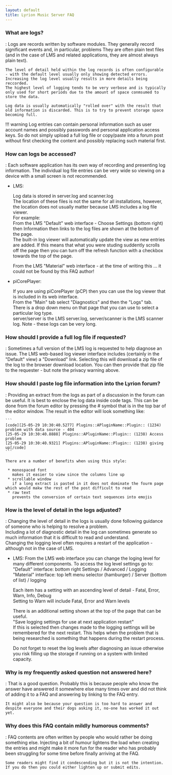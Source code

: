 ```yaml
---
layout: default
title: Lyrion Music Server FAQ
---
```


### What are logs?

:   Logs are records written by software modules. They generally record significant events and, in particular, problems
    They are often plain text files (and in the case of LMS and related applications, they are almost always plain text).
    
    The level of detail held within the log records is often configurable - with the default level usually only showing detected errors.
    Increasing the log level usually results in more details being reccorded.
    The highest level of logging tends to be very verbose and is typically only used for short periods due to the amount of space conmsumed to store the data.
    
    Log data is usually automatically "rolled over" with the result that old information is discarded. This is to try to prevent storage space becoming full.

!!! warning
    Log entries can contain personal information such as user account names and possibly passwords and personal application access keys.
    So do not simply upload a full log file or copy/paste into a forum post without first checking the content and possibly replacing such material first.

### How can logs be accessed?

:   Each software application has its own way of recording and presenting log information.
    The individual log file entries can be very wide so viewing on a device with a small screen is not recommended.
    
- LMS:
    
    Log data is stored in server.log and scanner.log  
    The location of these files is not the same for all installations, however, the location does not usually matter because LMS includes a log file viewer.  
    For example:  
    From the LMS "Default" web interface - Choose Settings (bottom right) then Information then links to the log files are shown at the bottom of the page.  
    The built-in log viewer will automatically update the view as new entries are added. If this means that what you were studing suddently scrolls off the page then
    you can turn off the refresh function with a checkbox towards the top of the page.
    
    From the LMS "Material" web interface - at the time of writing this ... it could not be found by this FAQ author!

- piCorePlayer:

    If you are using piCorePlayer (pCP) then you can use the log viewer that is included in its web interface.  
    From the "Main" tab select "Diagnostics" and then the "Logs" tab.  
    There is a drop down menu on that page that you can use to select a particular log type.  
    server/server is the LMS server.log, server/scanner is the LMS scanner log. Note - these logs can be very long.

### How should I provide a full log file if requested?

:   Sometimes a full version of the LMS log is requested to help diagnose an issue.
    The LMS web-based log viewer interface includes (certainly in the "Default" view) a "Download" link.
    Selecting this will download a zip file of the log to the browser download location.
    You can then provide that zip file to the requester - but note the privacy warning above.

### How should I paste log file information into the Lyrion forum?

:   Providing an extract from the logs as part of a discussion in the forum can be useful.
    It is best to enclose the log data inside code tags.
	This can be done from the forum editor by pressing the # symbol that is in the top bar of the editor window.
	The result in the editor will look something like:  
	
	```
	[code][25-05-29 10:30:40.5277] Plugins::APluginName::Plugin:: (1234) problem with data source - 404
	[25-05-29 10:30:40.8888] Plugins::APluginName::Plugin:: (1238) Access problem
	[25-05-29 10:30:40.9321] Plugins::APluginName::Plugin:: (1238) giving up[/code]  
	```
	
	There are a number of benefits when using this style:  
	
     * monospaced font  
	   makes it easier to view since the columns line up
     * scrollable window  
	   if a long extract is pasted in it does not dominate the fourm page which would makw the rest of the post difficult to read
     * raw text  
	   prevents the conversion of certain text sequences into emojis
 
### How is the level of detail in the logs adjusted?

:   Changing the level of detail in the logs is usually done following guidance of someone who is helping to resolve a problem.  
    Including a lot of diagnostic detail in the log can sometimes generate so much information that it is difficult to read and understand.  
    Changing the logging level often requires a restart of the application - although not in the case of LMS.  

- LMS:
    From the LMS web interface you can change the loging level for many different components.
    To access the log level settings go to:  
    "Default" interface: bottom right Settings / Advanced / Logging  
    "Material" interface: top left menu selector (hamburger) / Server (bottom of list) / logging  
    
    Each item has a setting with an ascending level of detail - Fatal, Error, Warn, Info, Debug  
    Setting to Warn will include Fatal, Error and Warn levels
    
    There is an additional setting shown at the top of the page that can be useful.  
    "Save logging settings for use at next application restart"  
    If this is selected then changes made to the logging settings will be remembered for the next restart.
    This helps when the problem that is being researched is something that happens during the restart process.
    
    Do not forget to reset the log levels after diagnosing an issue otherwise you risk filling up the storage if running on a system with limited capacity.
    
### Why is my frequently asked question not answered here?

:   That is a good question.
    Probably this is because people who know the answer have answered it somewhere else many times over and did not think of adding it to a FAQ and answering by linking to the FAQ entry.
    
    It might also be because your question is too hard to answer and despite everyone and their dogs asking it, no-one has worked it out yet.

### Why does this FAQ contain mildly humorous comments?

:   FAQ contents are often written by people who would rather be doing something else.
    Injecting a bit of humour lightens the load when creating the entries and might make it more fun for the reader
    who has probably been struggling for some time before finally arriving at the FAQ.

    Some readers might find it condescending but it is not the intention. If you do then you could either lighten up or submit edits.
